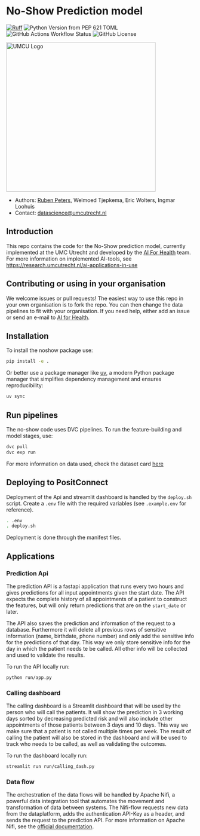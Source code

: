 # No-Show Prediction model

[![Ruff](https://img.shields.io/endpoint?url=https://raw.githubusercontent.com/astral-sh/ruff/main/assets/badge/v2.json)](https://github.com/astral-sh/ruff)
![Python Version from PEP 621 TOML](https://img.shields.io/python/required-version-toml?tomlFilePath=https%3A%2F%2Fraw.githubusercontent.com%2FUMCU-Digital-Health%2FNo_Show%2Frefs%2Fheads%2Fmain%2Fpyproject.toml)
![GitHub Actions Workflow Status](https://img.shields.io/github/actions/workflow/status/UMCU-Digital-Health/No_Show/unit_test.yml)
![GitHub License](https://img.shields.io/github/license/UMCU-Digital-Health/No_Show)


<img src="https://cdn.worldvectorlogo.com/logos/umc-utrecht-1.svg" alt="UMCU Logo" width="400"/>

- Authors: [Ruben Peters](r.peters-7@umcutrecht.nl), Welmoed Tjepkema, Eric Wolters, Ingmar Loohuis
- Contact: datascience@umcutrecht.nl


## Introduction
This repo contains the code for the No-Show prediction model, currently implemented at the UMC Utrecht and developed by the [AI For Health](https://github.com/UMCU-Digital-Health) team.
For more information on implemented AI-tools, see <https://research.umcutrecht.nl/ai-applications-in-use>

## Contributing or using in your organisation
We welcome issues or pull requests! The easiest way to use this repo in your own organisation is to fork the repo. You can then change the data pipelines to fit with your organisation. If you need help, either add an issue or send an e-mail to [AI for Health](datascience@umcutrecht.nl).

## Installation

To install the noshow package use:

```bash
pip install -e .
```

Or better use a package manager like [uv](https://docs.astral.sh/uv/), a modern Python package manager that simplifies dependency management and ensures reproducibility:

```bash
uv sync
```

## Run pipelines

The no-show code uses DVC pipelines. To run the feature-building and model stages, use:

```bash
dvc pull
dvc exp run
```

For more information on data used, check the dataset card [here](data/dataset_card.md)

## Deploying to PositConnect

Deployment of the Api and streamlit dashboard is handled by the `deploy.sh` script. Create a `.env` file with the required variables (see `.example.env` for reference).

```bash
. .env
. deploy.sh
```

Deployment is done through the manifest files.

## Applications

### Prediction Api
The prediction API is a fastapi application that runs every two hours and gives predictions for all input appointments given the start date. The API expects the complete history of all appointments of a patient to construct the features, but will only return predictions that are on the `start_date` or later. 

The API also saves the prediction and information of the request to a database. Furthermore it will delete all previous rows of sensitive information (name, birthdate, phone number) and only add the sensitive info for the predictions of that day. This way we only store sensitive info for the day in which the patient needs te be called. All other info will be collected and used to validate the results.

To run the API locally run:

```bash
python run/app.py
```

### Calling dashboard
The calling dashboard is a Streamlit dashboard that will be used by the person who will call the patients. It will show the prediction in 3 working days sorted by decreasing predicted risk and will also include other appointments of those patients between 3 days and 10 days. This way we make sure that a patient is not called multiple times per week. The result of calling the patient will also be stored in the dashboard and will be used to track who needs to be called, as well as validating the outcomes.

To run the dashboard locally run:

```bash
streamlit run run/calling_dash.py
```

### Data flow
The orchestration of the data flows will be handled by Apache Nifi, a powerful data integration tool that automates the movement and transformation of data between systems. The Nifi-flow requests new data from the dataplatform, adds the authentication API-Key as a header, and sends the request to the prediction API. For more information on Apache Nifi, see the [official documentation](https://nifi.apache.org/docs.html).

